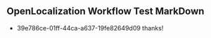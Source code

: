 ## OpenLocalization Workflow Test MarkDown
* 39e786ce-01ff-44ca-a637-19fe82649d09 thanks!

<!--HONumber=Sep16_HO1-->


